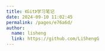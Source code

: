 ```yaml
---
title: 《Git》学习笔记
date: 2024-09-10 11:02:45
permalink: /pages/e76a6d/
author: 
  name: lisheng
  link: https://github.com/LiShengG
---
```

